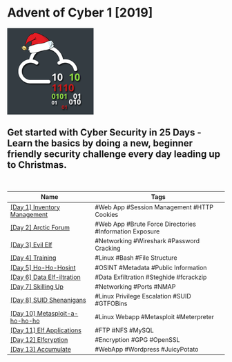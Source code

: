 # Advent of Cyber 1 [2019]
<img src='Advent1.png' width='200' align='center'>

## Get started with Cyber Security in 25 Days - Learn the basics by doing a new, beginner friendly security challenge every day leading up to Christmas.

<br>

| Name | Tags |
| --- | --- |
| [[Day 1] Inventory Management](https://github.com/nnewman10/TryHackMe/tree/main/advent_of_cyber_1_2019/day_1_inventory_management) | #Web App #Session Management #HTTP Cookies |
| [[Day 2] Arctic Forum](https://github.com/nnewman10/TryHackMe/tree/main/advent_of_cyber_1_2019/day_2_arctic_forum)| #Web App #Brute Force Directories #Information Exposure |
| [[Day 3] Evil Elf](https://github.com/nnewman10/TryHackMe/tree/main/advent_of_cyber_1_2019/day_3_evil_elf)| #Networking #Wireshark #Password Cracking |
| [[Day 4] Training](https://github.com/nnewman10/TryHackMe/tree/main/advent_of_cyber_1_2019/day_4_training)| #Linux #Bash #File Structure |
| [[Day 5] Ho-Ho-Hosint](https://github.com/nnewman10/TryHackMe/tree/main/advent_of_cyber_1_2019/day_5_Ho-Ho-Hosint)| #OSINT #Metadata #Public Information |
| [[Day 6] Data Elf-iltration](https://github.com/nnewman10/TryHackMe/tree/main/advent_of_cyber_1_2019/day_6_data_elf-iltration)| #Data Exfiltration #Steghide #fcrackzip |
| [[Day 7] Skilling Up](https://github.com/nnewman10/TryHackMe/tree/main/advent_of_cyber_1_2019/day_7_skilling_up)| #Networking #Ports #NMAP |
| [[Day 8] SUID Shenanigans](https://github.com/nnewman10/TryHackMe/tree/main/advent_of_cyber_1_2019/day_8_suid_shenanigans)| #Linux Privilege Escalation #SUID #GTFOBins |
| [[Day 10] Metasploit-a-ho-ho-ho](https://github.com/nnewman10/TryHackMe/tree/main/advent_of_cyber_1_2019/day_10_metasploit-a-ho-ho-ho)| #Linux Webapp #Metasploit #Meterpreter |
| [[Day 11] Elf Applications](https://github.com/nnewman10/TryHackMe/tree/main/advent_of_cyber_1_2019/day_11_elf_applications)| #FTP #NFS #MySQL |
| [[Day 12] Elfcryption](https://github.com/nnewman10/TryHackMe/tree/main/advent_of_cyber_1_2019/day_12_elfcryption)| #Encryption #GPG #OpenSSL |
| [[Day 13] Accumulate]()| #WebApp #Wordpress #JuicyPotato |

